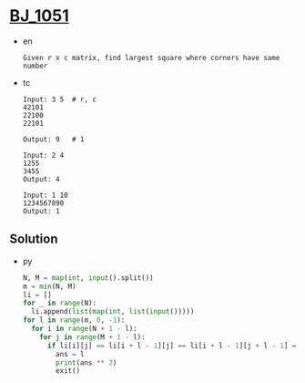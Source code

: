 # [BJ_1051](https://acmicpc.net/problem/1051)

* en

  ```en
  Given r x c matrix, find largest square where corners have same number
  ```

* tc

  ```tc
  Input: 3 5  # r, c
  42101
  22100
  22101

  Output: 9   # 1

  Input: 2 4
  1255
  3455
  Output: 4

  Input: 1 10
  1234567890
  Output: 1
  ```

## Solution

* py

  ```py
  N, M = map(int, input().split())
  m = min(N, M)
  li = []
  for _ in range(N):
    li.append(list(map(int, list(input()))))
  for l in range(m, 0, -1):
    for i in range(N + 1 - l):
      for j in range(M + 1 - l):
        if li[i][j] == li[i + l - 1][j] == li[i + l - 1][j + l - 1] == li[i][j + l - 1]:
          ans = l
          print(ans ** 2)
          exit()
  ```
